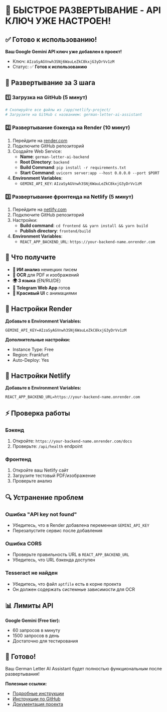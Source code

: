 # 🚀 БЫСТРОЕ РАЗВЕРТЫВАНИЕ - API КЛЮЧ УЖЕ НАСТРОЕН!

## ✅ Готово к использованию!

**Ваш Google Gemini API ключ уже добавлен в проект!**
- Ключ: `AIzaSyAGVnwh3SNj6WauLeZkC8kxjG3yDrVv1zM`
- Статус: ✅ **Готов к использованию**

## 🚀 Развертывание за 3 шага

### 1️⃣ Загрузка на GitHub (5 минут)
```bash
# Скопируйте все файлы из /app/netlify-project/
# Загрузите на GitHub с названием: german-letter-ai-assistant
```

### 2️⃣ Развертывание бэкенда на Render (10 минут)
1. Перейдите на [render.com](https://render.com)
2. Подключите GitHub репозиторий
3. Создайте Web Service:
   - **Name**: `german-letter-ai-backend`
   - **Root Directory**: `backend`
   - **Build Command**: `pip install -r requirements.txt`
   - **Start Command**: `uvicorn server:app --host 0.0.0.0 --port $PORT`
4. **Environment Variables**:
   - `GEMINI_API_KEY`: `AIzaSyAGVnwh3SNj6WauLeZkC8kxjG3yDrVv1zM`

### 3️⃣ Развертывание фронтенда на Netlify (5 минут)
1. Перейдите на [netlify.com](https://netlify.com)
2. Подключите GitHub репозиторий
3. Настройки:
   - **Build command**: `cd frontend && yarn install && yarn build`
   - **Publish directory**: `frontend/build`
4. **Environment Variables**:
   - `REACT_APP_BACKEND_URL`: `https://your-backend-name.onrender.com`

## 🎯 Что получите

- **🤖 ИИ анализ** немецких писем
- **📄 OCR** для PDF и изображений
- **🌍 3 языка** (EN/RU/DE)
- **📱 Telegram Web App** готов
- **🎨 Красивый UI** с анимациями

## 🔧 Настройки Render

**Добавьте в Environment Variables:**
```
GEMINI_API_KEY=AIzaSyAGVnwh3SNj6WauLeZkC8kxjG3yDrVv1zM
```

**Дополнительные настройки:**
- Instance Type: Free
- Region: Frankfurt
- Auto-Deploy: Yes

## 🔧 Настройки Netlify

**Добавьте в Environment Variables:**
```
REACT_APP_BACKEND_URL=https://your-backend-name.onrender.com
```

## ⚡ Проверка работы

### Бэкенд
1. Откройте: `https://your-backend-name.onrender.com/docs`
2. Проверьте: `/api/health` endpoint

### Фронтенд
1. Откройте ваш Netlify сайт
2. Загрузите тестовый PDF/изображение
3. Проверьте анализ

## 🔍 Устранение проблем

### Ошибка "API key not found"
- Убедитесь, что в Render добавлена переменная `GEMINI_API_KEY`
- Перезапустите сервис после добавления

### Ошибка CORS
- Проверьте правильность URL в `REACT_APP_BACKEND_URL`
- Убедитесь, что URL бэкенда доступен

### Tesseract не найден
- Убедитесь, что файл `aptfile` есть в корне проекта
- Он должен содержать системные зависимости для OCR

## 📊 Лимиты API

**Google Gemini (Free tier):**
- 60 запросов в минуту
- 1500 запросов в день
- Достаточно для тестирования

## 🎉 Готово!

Ваш German Letter AI Assistant будет полностью функциональным после развертывания!

**Полезные ссылки:**
- [Подробные инструкции](DEPLOYMENT_GUIDE.md)
- [Инструкции по GitHub](GITHUB_SETUP.md)
- [Документация проекта](README.md)